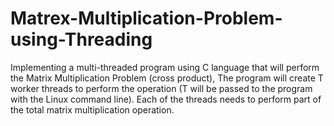 # Matrex-Multiplication-Problem-using-Threading
Implementing a multi-threaded program using C language that will perform the Matrix Multiplication Problem (cross product), The program will create T worker threads to perform the operation (T will be passed to the program with the Linux command line). Each of the threads needs to perform part of the total matrix multiplication operation.
